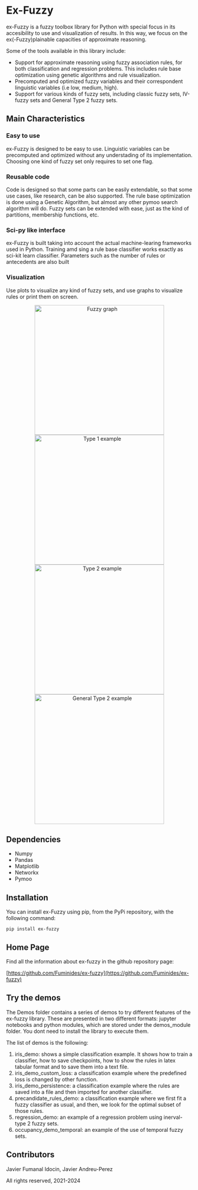 # Ex-Fuzzy
ex-Fuzzy is a fuzzy toolbox library for Python with special focus in its accesibility to use and visualization of results. In this way, we focus on the ex(-Fuzzy)plainable capacities of approximate reasoning.

Some of the tools available in this library include:

- Support for approximate reasoning using fuzzy association rules, for both classification and regression problems. This includes rule base optimization using genetic algorithms and rule visualization.
- Precomputed and optimized fuzzy variables and their correspondent linguistic variables (i.e low, medium, high).
- Support for various kinds of fuzzy sets, including classic fuzzy sets, IV-fuzzy sets and General Type 2 fuzzy sets.

## Main Characteristics

### Easy to use

ex-Fuzzy is designed to be easy to use. Linguistic variables can be precomputed and optimized without any understading of its implementation. Choosing one kind of fuzzy set only requires to set one flag. 

### Reusable code

Code is designed so that some parts can be easily extendable, so that some use cases, like research, can be also supported. The rule base optimization is done using a Genetic Algorithm, but almost any other pymoo search algorithm will do. Fuzzy sets can be extended with ease, just as the kind of partitions, membership functions, etc.

### Sci-py like interface

ex-Fuzzy is built taking into account the actual machine-learing frameworks used in Python. Training amd sing a rule base classifier works exactly as sci-kit learn classifier. Parameters such as the number of rules or antecedents are also built 

### Visualization

Use plots to visualize any kind of fuzzy sets, and use graphs to visualize rules or print them on screen.


<p align="center">
  <img src="https://user-images.githubusercontent.com/12574757/210235257-17b22ede-762b-406c-880a-497e06964f17.png" width="350" title="Fuzzy graph">
  <img src="https://user-images.githubusercontent.com/12574757/210235264-be98fff9-d1b6-4f3b-8b93-b11e0466a48c.png" width="350" title="Type 1 example">
  <img src="https://github.com/Fuminides/exFuzzy/assets/12574757/b37e2f4e-0e19-4d4b-a504-b121e41c9399" width="350" title="Type 2 example">
  <img src="https://github.com/Fuminides/exFuzzy/assets/12574757/8e3c036f-2ab7-4281-8ef8-b8891fbf354a" width="350" title="General Type 2 example">
  
</p>

## Dependencies

- Numpy
- Pandas
- Matplotlib
- Networkx
- Pymoo

## Installation

You can install ex-Fuzzy using pip, from the PyPi repository, with the following command:

`pip install ex-fuzzy`

## Home Page

Find all the information about ex-fuzzy in the github repository page:

[https://github.com/Fuminides/ex-fuzzy](https://github.com/Fuminides/ex-fuzzy)

## Try the demos

The Demos folder contains a series of demos to try different features of the ex-fuzzy library. These are presented in two different formats: jupyter notebooks and python modules, which are stored under the demos_module folder. You dont need to install the library to execute them.

The list of demos is the following:

1. iris_demo: shows a simple classification example. It shows how to train a classifier, how to save checkpoints, how to show the rules in latex tabular format and to save them into a text file.
2. iris_demo_custom_loss: a classification example where the predefined loss is changed by other function.
3. iris_demo_persistence: a classification example where the rules are saved into a file and then imported for another classifier.
4. precandidate_rules_demo: a classification example where we first fit a fuzzy classifier as usual, and then, we look for the optimal subset of those rules.
5. regression_demo: an example of a regression problem using inerval-type 2 fuzzy sets.
6. occupancy_demo_temporal: an example of the use of temporal fuzzy sets.


## Contributors
Javier Fumanal Idocin, Javier Andreu-Perez

All rights reserved, 2021-2024


